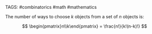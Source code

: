 TAGS: #combinatorics #math #mathematics 

The number of ways to choose $k$ objects from a set of $n$ objects is:

$$
\begin{pmatrix}n\\k\end{pmatrix} = \frac{n!}{k!(n-k)!}
$$
